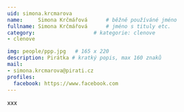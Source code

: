 ```yaml
---
uid: simona.krcmarova
name:     Simona Krčmářová  	# běžně používáné jméno
fullname: Simona Krčmářová  	# jméno s tituly etc.
category:                   # kategorie: clenove
- clenove

img: people/ppp.jpg   # 165 x 220
description: Pirátka # kratký popis, max 160 znaků
mail:
- simona.krcmarova@pirati.cz
profiles:
  facebook: https://www.facebook.com
---
```


xxx
